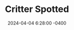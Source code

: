---
layout: art
title: "Critter Spotted"
date: 2024-04-04 6:28:00 -0400
image: "/assets/art/critter alert.png"
tags: digimon dorumon
---
